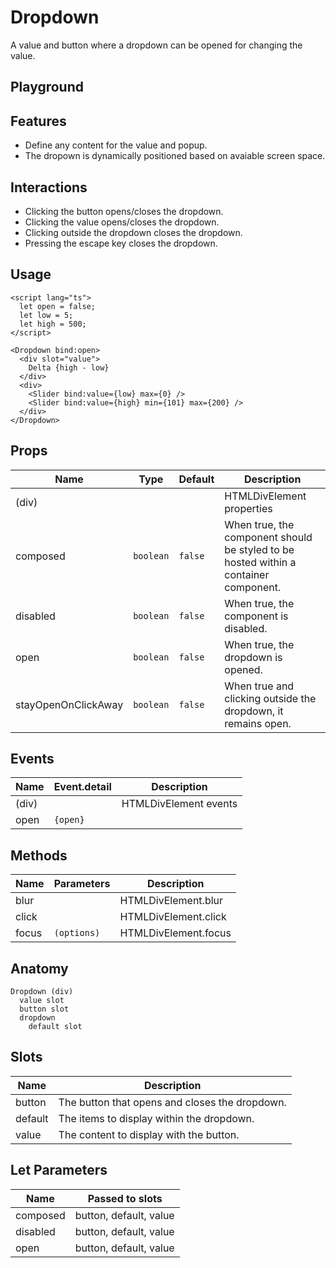 <script>
    import Playground from './DropdownPlayground.svelte';
</script>

# Dropdown

A value and button where a dropdown can be opened for changing the value.

## Playground

<Playground />

## Features

- Define any content for the value and popup.
- The dropown is dynamically positioned based on avaiable screen space.

## Interactions

- Clicking the button opens/closes the dropdown.
- Clicking the value opens/closes the dropdown.
- Clicking outside the dropdown closes the dropdown.
- Pressing the escape key closes the dropdown.

## Usage

```svelte
<script lang="ts">
  let open = false;
  let low = 5;
  let high = 500;
</script>

<Dropdown bind:open>
  <div slot="value">
    Delta {high - low}
  </div>
  <div>
    <Slider bind:value={low} max={0} />
    <Slider bind:value={high} min={101} max={200} />
  </div>
</Dropdown>
```

## Props

| Name                | Type      | Default | Description                                                                          |
| ------------------- | --------- | ------- | ------------------------------------------------------------------------------------ |
| (div)               |           |         | HTMLDivElement properties                                                            |
| composed            | `boolean` | `false` | When true, the component should be styled to be hosted within a container component. |
| disabled            | `boolean` | `false` | When true, the component is disabled.                                                |
| open                | `boolean` | `false` | When true, the dropdown is opened.                                                   |
| stayOpenOnClickAway | `boolean` | `false` | When true and clicking outside the dropdown, it remains open.                        |

## Events

| Name  | Event.detail | Description           |
| ----- | ------------ | --------------------- |
| (div) |              | HTMLDivElement events |
| open  | `{open}`     |                       |

## Methods

| Name  | Parameters  | Description          |
| ----- | ----------- | -------------------- |
| blur  |             | HTMLDivElement.blur  |
| click |             | HTMLDivElement.click |
| focus | `(options)` | HTMLDivElement.focus |

## Anatomy

```
Dropdown (div)
  value slot
  button slot
  dropdown
    default slot
```

## Slots

| Name    | Description                                    |
| ------- | ---------------------------------------------- |
| button  | The button that opens and closes the dropdown. |
| default | The items to display within the dropdown.      |
| value   | The content to display with the button.        |

## Let Parameters

| Name     | Passed to slots        |
| -------- | ---------------------- |
| composed | button, default, value |
| disabled | button, default, value |
| open     | button, default, value |
